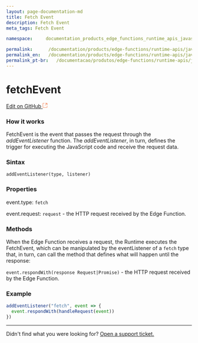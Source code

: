 ```yaml
---
layout: page-documentation-md
title: Fetch Event
description: Fetch Event
meta_tags: Fetch Event

namespace:     documentation_products_edge_functions_runtime_apis_javascript_fetch_event

permalink:      /documentation/products/edge-functions/runtime-apis/javascript/fetch-event/
permalink_en:   /documentation/products/edge-functions/runtime-apis/javascript/fetch-event/
permalink_pt-br:   /documentacao/produtos/edge-functions/runtime-apis/javascript/fetch-event/
---
```

# fetch**Event**

[Edit on GitHub <svg width="14" height="14" xmlns="http://www.w3.org/2000/svg"><g fill="none" stroke="#F3652B"><path d="M4.81.71H.672v11.43H12.1V8.001" stroke-width=".8"/><path d="M6.87.786h5.155V5.94M6.31 6.5L12.026.786"/></g></svg>](https://github.com/aziontech/docs_en/edit/master/edge-functions/runtime-apis/javascript/fetch-event/2021-01-14-index.md)

### How it works

FetchEvent is the event that passes the request through the _addEventListener_ function. The _addEventListener_, in turn, defines the trigger for executing the JavaScript code and receive the request data.

### Sintax

`addEventListener(type, listener)`

### Properties

event.type: `fetch`

event.request: `request`  - the HTTP request received by the Edge Function.

### Methods

When the Edge Function receives a request, the Runtime executes the FetchEvent, which can be manipulated by the eventListener of a `fetch` type that, in turn, can call the method that defines what will happen until the response:

`event.respondWith(response Request|Promise)` - the HTTP request received by the Edge Function. 

### Example

~~~javascript
addEventListener("fetch", event => {
  event.respondWith(handleRequest(event))
})
~~~



---

Didn't find what you were looking for? [Open a support ticket.](https://tickets.azion.com/)
